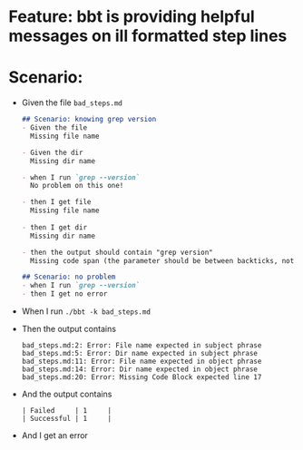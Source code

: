 # Feature: bbt is providing helpful messages on ill formatted step lines

# Scenario:

- Given the file `bad_steps.md`
  ~~~md
  ## Scenario: knowing grep version
  - Given the file
    Missing file name

  - Given the dir
    Missing dir name
  
  - when I run `grep --version`
    No problem on this one!
  
  - then I get file
    Missing file name
 
  - then I get dir
    Missing dir name

  - then the output should contain "grep version"
    Missing code span (the parameter should be between backticks, not double quotes)

  ## Scenario: no problem
  - when I run `grep --version`
  - then I get no error
  ~~~

- When I run `./bbt -k bad_steps.md`

- Then the output contains 
  ~~~
  bad_steps.md:2: Error: File name expected in subject phrase
  bad_steps.md:5: Error: Dir name expected in subject phrase
  bad_steps.md:11: Error: File name expected in object phrase
  bad_steps.md:14: Error: Dir name expected in object phrase
  bad_steps.md:20: Error: Missing Code Block expected line 17
  ~~~

- And the output contains
  ~~~  
  | Failed     | 1     |
  | Successful | 1     |
  ~~~

- And I get an error
